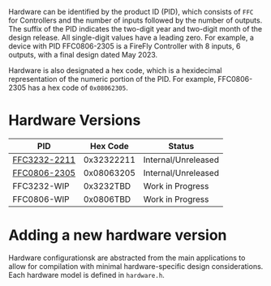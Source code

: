 Hardware can be identified by the product ID (PID), which consists of `FFC` for Controllers and the number of inputs followed by the number of outputs.  The suffix of the PID indicates the two-digit year and two-digit month of the design release.  All single-digit values have a leading zero.  For example, a device with PID FFC0806-2305 is a FireFly Controller with 8 inputs, 6 outputs, with a final design dated May 2023.

Hardware is also designated a hex code, which is a hexidecimal representation of the numeric portion of the PID.  For example, FFC0806-2305 has a hex code of `0x08062305`.

# Hardware Versions
| PID | Hex Code | Status |
| --- | -------- | ------ |
| [FFC3232-2211](FFC3232_2211) | 0x32322211 | Internal/Unreleased |
| [FFC0806-2305](FFC0806_2305) | 0x08063205 | Internal/Unreleased |
| FFC3232-WIP | 0x3232TBD | Work in Progress |
| FFC0806-WIP | 0x0806TBD | Work in Progress |

# Adding a new hardware version
Hardware configurationsk are abstracted from the main applications to allow for compilation with minimal hardware-specific design considerations.  Each hardware model is defined in `hardware.h`.